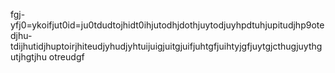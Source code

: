 fgj-yfj0=ykoifjut0id=ju0tdudtojhidt0ihjutodhjdothjuytodjuyhpdtuhjupitudjhp9otedjhu-tdijhutidjhuptoirjhiteudjyhudjyhtuijuigjuitgjuifjuhtgfjuihtyjgfjuytgjcthugjuythgutjhgtjhu otreudgf
